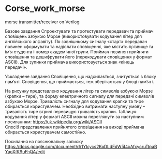 # Corse_work_morse
morse transmitter/receiver on Verilog 

Базове завдання
Спроектувати та протестувати передавач та приймач сповіщень азбукою Морзе (використовувати кодування літер для англійського алфавіту).
По зовнішньому сигналу «старт» передавач повинен сформувати та надіслати сповіщення, яке містить прізвище та ім’я студента і номер академічної групи.
Приймач повинен прийняти сповіщення та дешифрувати його (перекодувати сповіщення у формат ASCII).  Для зупинки приймача використовується знак «кінець передачі».


Ускладнене завдання
	Сповіщення, що надсилається, зчитується з блоку пам’яті. Сповіщення, що приймається, теж зберігається у блоці пам’яті.

На рисунку представлено кодування літер та символів азбукою Морзе (крапки – тире), та форму електричного сигналу для передачі символів азбукою Морзе.
Тривалість сигналу для кодування крапки та тире обирається користувачем. Необхідно витримати наступну умову – тривалість тире втричі перевищує тривалість крапки.
Таблицю кодування літер у форматі ASCII можна переглянути за наступним посиланням: https://uk.wikipedia.org/wiki/ASCII  
Спосіб представлення прийнятого сповіщення на виході приймача обирається користувачем самостійно.

Посилання на пояснювальну записку
https://docs.google.com/document/d/1YIcycs2KoDLdEdW5I4xAfxycruTtpaBYaoXfK9uFhQA/edit
